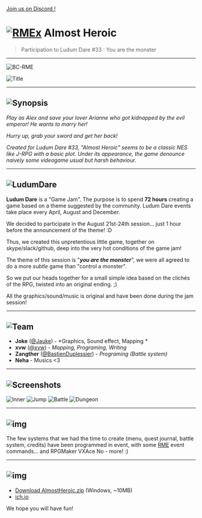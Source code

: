 [Join us on Discord !](https://discord.gg/yRUZcdQ)

# [![RMEx](http://rmex.github.io/images/rmex-shortcut.png)](http://rmex.github.io) Almost Heroic
> Participation to Ludum Dare #33 : You are the monster

***
![BC-RME](http://www.biloucorp.com/BCW/LD33/pres/BC-RMEx.png)

![Title](http://www.biloucorp.com/BCW/LD33/pres/screen1.gif)

***
![Synopsis](http://www.biloucorp.com/BCW/LD33/pres/synopsis.png)
---
*Play as Alex and save your lover Arianne who got kidnapped by  the evil emperor! He wants to marry her!*

*Hurry up, grab your sword and get her back!*

*Created for Ludum Dare #33, "Almost Heroic" seems to be a classic  NES like J-RPG with a basic plot. Under its appearance, the game  denounce naively some videogame usual but harsh behaviour.*

***
![LudumDare](http://www.biloucorp.com/BCW/LD33/pres/ludumdare.png)
---

**Ludum Dare** is a "Game Jam". The purpose is to spend **72 hours** creating a game based on a theme suggested by the community. Ludum Dare events take place every April, August and December. 

We decided to participate in the August 21st-24th session... just 1 hour before the announcement of the theme! :D 

Thus, we created this unpretentious little game, together on  skype/slack/github, deep into the very hot conditions of the game jam! 

The theme of this session is "***you are the monster***", we were all agreed to do a more *subtle* game than "control a monster". 

So we put our heads together for a small simple idea based on the clichés of the RPG, twisted into an original ending. ;) 

All the graphics/sound/music is original and have been done during the jam session! 

***
![Team](http://www.biloucorp.com/BCW/LD33/pres/team.png)
---

- **Joke** ([@Jauke](https://github.com/Jauke)) - *Graphics, Sound effect, Mapping * 
- **xvw** ([@xvw](https://github.com/xvw)) - *Mapping, Programing, Writing*
- **Zangther** ([@BastienDuplessier](https://github.com/BastienDuplessier)) - *Programing (Battle system)*
- **Neha** - Musics <3

***
![Screenshots](http://www.biloucorp.com/BCW/LD33/pres/screenshots.png)
---

![Inner](http://www.biloucorp.com/BCW/LD33/pres/screen2.png)
![Jump](http://www.biloucorp.com/BCW/LD33/pres/screen3.gif)
![Battle](http://www.biloucorp.com/BCW/LD33/pres/screen4.gif)
![Dungeon](http://www.biloucorp.com/BCW/LD33/pres/screen5.png)

***
![img](http://www.biloucorp.com/BCW/LD33/pres/rme.png)
---

The few systems that we had the time to create (menu, quest journal,  battle system, credits) have been programmed in event, with some [RME](https://github.com/RMEx/RME) event commands...  and RPGMaker VXAce No - more! :) 

***
![img](http://www.biloucorp.com/BCW/LD33/pres/download.png)
---

- [Download AlmostHeroic.zip](http://biloucorp.com/BCW/LD33/AlmostHeroic.zip) (Windows, ~10MB)
- [ich.io](https://xvw.itch.io/almost-heroic)

We hope you will have fun!
